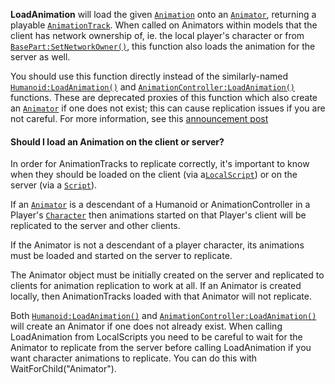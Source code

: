 **LoadAnimation** will load the given [`Animation`](https://create.roblox.com/docs/reference/engine/classes/Animation) onto an
[`Animator`](https://create.roblox.com/docs/reference/engine/classes/Animator), returning a playable [`AnimationTrack`](https://create.roblox.com/docs/reference/engine/classes/AnimationTrack). When called
on Animators within models that the client has network ownership of, ie.
the local player's character or from [`BasePart:SetNetworkOwner()`](https://create.roblox.com/docs/reference/engine/classes/BasePart#SetNetworkOwner),
this function also loads the animation for the server as well.

You should use this function directly instead of the similarly-named
[`Humanoid:LoadAnimation()`](https://create.roblox.com/docs/reference/engine/classes/Humanoid#LoadAnimation) and
[`AnimationController:LoadAnimation()`](https://create.roblox.com/docs/reference/engine/classes/AnimationController#LoadAnimation) functions. These are
deprecated proxies of this function which also create an [`Animator`](https://create.roblox.com/docs/reference/engine/classes/Animator)
if one does not exist; this can cause replication issues if you are not
careful. For more information, see this
[announcement post ](https://create.roblox.com/docs/https://devforum.roblox.com/t/deprecating-loadanimation-on-humanoid-and-animationcontroller/857129)
#### Should I load an Animation on the client or server?

In order for AnimationTracks to replicate correctly, it's important to
know when they should be loaded on the client (via a[`LocalScript`](https://create.roblox.com/docs/reference/engine/classes/LocalScript))
or on the server (via a [`Script`](https://create.roblox.com/docs/reference/engine/classes/Script)).

If an [`Animator`](https://create.roblox.com/docs/reference/engine/classes/Animator) is a descendant of a Humanoid or
AnimationController in a Player's [`Character`](https://create.roblox.com/docs/reference/engine/classes/Player#Character) then
animations started on that Player's client will be replicated to the
server and other clients.

If the Animator is not a descendant of a player character, its animations
must be loaded and started on the server to replicate.

The Animator object must be initially created on the server and replicated
to clients for animation replication to work at all. If an Animator is
created locally, then AnimationTracks loaded with that Animator will not
replicate.

Both [`Humanoid:LoadAnimation()`](https://create.roblox.com/docs/reference/engine/classes/Humanoid#LoadAnimation) and
[`AnimationController:LoadAnimation()`](https://create.roblox.com/docs/reference/engine/classes/AnimationController#LoadAnimation) will create an Animator if one
does not already exist. When calling LoadAnimation from LocalScripts you
need to be careful to wait for the Animator to replicate from the server
before calling LoadAnimation if you want character animations to
replicate. You can do this with WaitForChild("Animator").